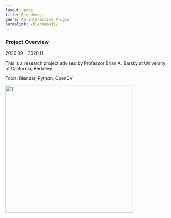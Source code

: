 ```yaml
---
layout: page
title: Blendemoji
genre: An interactive Plugin
permalink: /blendemoji/
---
```


### Project Overview

2020.09 - 2020.11

This is a research project advised by Professor Brian A. Barsky at University of California, Berkeley

Tools: Blender, Python, OpenCV

<div class="w3-container w3-center">
  	<img src="/img/blendemoji.gif" alt="1" class="center" width="400"/>
</div>